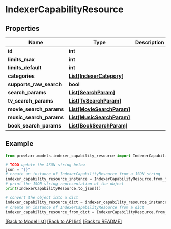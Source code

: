 # IndexerCapabilityResource


## Properties

Name | Type | Description | Notes
------------ | ------------- | ------------- | -------------
**id** | **int** |  | [optional] 
**limits_max** | **int** |  | [optional] 
**limits_default** | **int** |  | [optional] 
**categories** | [**List[IndexerCategory]**](IndexerCategory.md) |  | [optional] 
**supports_raw_search** | **bool** |  | [optional] 
**search_params** | [**List[SearchParam]**](SearchParam.md) |  | [optional] 
**tv_search_params** | [**List[TvSearchParam]**](TvSearchParam.md) |  | [optional] 
**movie_search_params** | [**List[MovieSearchParam]**](MovieSearchParam.md) |  | [optional] 
**music_search_params** | [**List[MusicSearchParam]**](MusicSearchParam.md) |  | [optional] 
**book_search_params** | [**List[BookSearchParam]**](BookSearchParam.md) |  | [optional] 

## Example

```python
from prowlarr.models.indexer_capability_resource import IndexerCapabilityResource

# TODO update the JSON string below
json = "{}"
# create an instance of IndexerCapabilityResource from a JSON string
indexer_capability_resource_instance = IndexerCapabilityResource.from_json(json)
# print the JSON string representation of the object
print(IndexerCapabilityResource.to_json())

# convert the object into a dict
indexer_capability_resource_dict = indexer_capability_resource_instance.to_dict()
# create an instance of IndexerCapabilityResource from a dict
indexer_capability_resource_from_dict = IndexerCapabilityResource.from_dict(indexer_capability_resource_dict)
```
[[Back to Model list]](../README.md#documentation-for-models) [[Back to API list]](../README.md#documentation-for-api-endpoints) [[Back to README]](../README.md)


